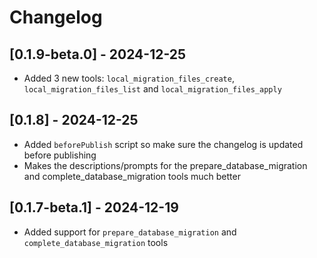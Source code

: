 # Changelog

## [0.1.9-beta.0] - 2024-12-25
- Added 3 new tools: `local_migration_files_create`, `local_migration_files_list` and `local_migration_files_apply`

## [0.1.8] - 2024-12-25

- Added `beforePublish` script so make sure the changelog is updated before publishing
- Makes the descriptions/prompts for the prepare_database_migration and complete_database_migration tools much better

## [0.1.7-beta.1] - 2024-12-19

- Added support for `prepare_database_migration` and `complete_database_migration` tools
